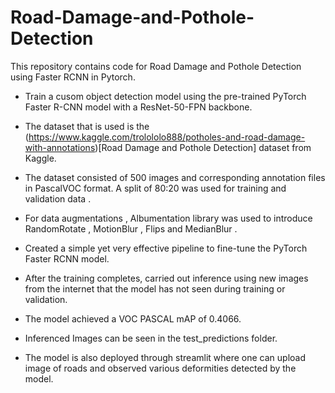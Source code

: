 # Road-Damage-and-Pothole-Detection

This repository contains code for Road Damage and Pothole Detection using Faster RCNN in Pytorch.

* Train a cusom object detection model using the pre-trained PyTorch Faster R-CNN model with a ResNet-50-FPN backbone.
* The dataset that is used is the (https://www.kaggle.com/trolololo888/potholes-and-road-damage-with-annotations)[Road Damage and Pothole Detection] dataset from Kaggle.
* The dataset consisted of 500 images and corresponding annotation files in PascalVOC format. A split of 80:20 was used for training and validation data .
* For data augmentations , Albumentation library was used to introduce RandomRotate , MotionBlur , Flips and MedianBlur . 
* Created a simple yet very effective pipeline to fine-tune the PyTorch Faster RCNN model.
* After the training completes, carried out inference using new images from the internet that the model has not seen during training or validation.
* The model achieved a VOC PASCAL mAP of 0.4066.
* Inferenced Images can be seen in the test_predictions folder.

* The model is also deployed through streamlit where one can upload image of roads and observed various deformities detected by the model.
